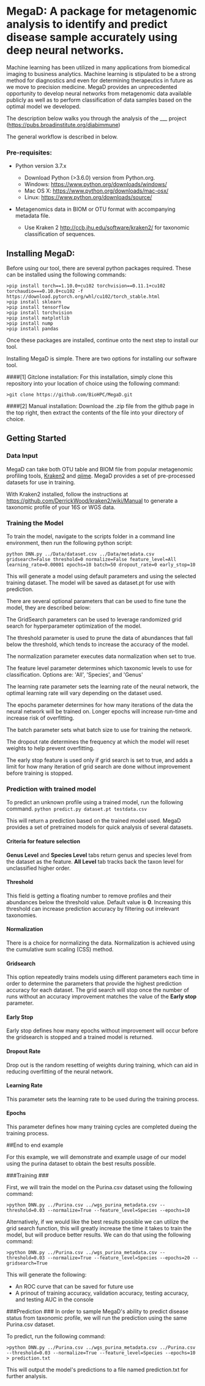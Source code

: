 # MegaD: A package for metagenomic analysis to identify and predict disease sample accurately using deep neural networks.
  
Machine learning has been utilized in many applications from biomedical imaging to business analytics. Machine learning is stipulated to be a strong method for diagnostics and even for determining therapeutics in future as we move to precision medicine. MegaD provides an unprecedented opportunity to develop neural networks from metagenomic data available publicly as well as to perform classification of data samples based on the optimal model we developed. 

The description below walks you through the analysis of the ___ project (https://pubs.broadinstitute.org/diabimmune)

The general workflow is described in below.



### Pre-requisites:

* Python version 3.7.x
    * Download Python (>3.6.0) version from Python.org.
    * Windows: https://www.python.org/downloads/windows/
    * Mac OS X: https://www.python.org/downloads/mac-osx/
    * Linux: https://www.python.org/downloads/source/
	
* Metagenomics data in BIOM or OTU format with accompanying metadata file.
	* Use Kraken 2 http://ccb.jhu.edu/software/kraken2/ for taxonomic classification of sequences.

## Installing MegaD:
Before using our tool, there are several python packages required. These can be installed using the following commands:
```
>pip install torch==1.10.0+cu102 torchvision==0.11.1+cu102 torchaudio===0.10.0+cu102 -f https://download.pytorch.org/whl/cu102/torch_stable.html
>pip install sklearn
>pip install tensorflow
>pip install torchvision
>pip install matplotlib
>pip install nump
>pip install pandas
```
Once these packages are installed, continue onto the next step to install our tool.

Installing MegaD is simple. There are two options for installing our software tool. 

####[1] Gitclone installation:
For this installation, simply clone this repository into your location of choice using the following command:
```
>git clone https://github.com/BioHPC/MegaD.git
```
####[2] Manual installation:
Download the .zip file from the github page in the top right, then extract the contents of the file into your directory of choice.

## Getting Started



### Data Input ###

MegaD can take both OTU table and BIOM file from popular metagenomic profiling tools, [Kraken2](http://ccb.jhu.edu/software/kraken2/) and [qiime](https://qiime2.org/).
MegaD provides a set of pre-processed datasets for use in training. 

With Kraken2 installed, follow the instructions at https://github.com/DerrickWood/kraken2/wiki/Manual to generate a taxonomic profile of your 16S or WGS data.


### Training the Model ###

To train the model, navigate to the scripts folder in a command line environment, then run the following python script:

```python DNN.py ../Data/dataset.csv ../Data/metadata.csv gridsearch=False threshold=0 normalize=False feature_level=All learning_rate=0.00001 epochs=10 batch=50 dropout_rate=0 early_stop=10```

This will generate a model using default parameters and using the selected training dataset. The model will be saved as dataset.pt for use with prediction.

There are several optional parameters that can be used to fine tune the model, they are described below:

The GridSearch parameters can be used to leverage randomized grid search for hyperparameter optimization of the model.

The threshold parameter is used to prune the data of abundances that fall below the threshold, which tends to increase the accuracy of the model.

The normalization parameter executes data normalization when set to true.

The feature level parameter determines which taxonomic levels to use for classification. Options are: 'All', 'Species', and 'Genus'

The learning rate parameter sets the learning rate of the neural network, the optimal learning rate will vary depending on the dataset used.

The epochs parameter determines for how many iterations of the data the neural network will be trained on. Longer epochs will increase run-time and increase risk of 
overfitting.

The batch parameter sets what batch size to use for training the network.

The dropout rate determines the frequency at which the model will reset weights to help prevent overfitting.

The early stop feature is used only if grid search is set to true, and adds a limit for how many iteration of grid search are done without improvement before training is stopped.



### Prediction with trained model ###

To predict an unknown profile using a trained model, run the following command.
```python predict.py dataset.pt testdata.csv```

This will return a prediction based on the trained model used. MegaD provides a set of pretrained models for quick analysis of several datasets. 

#### Criteria for feature selection ####
**Genus Level** and **Species Level** tabs return genus and species level from the dataset as the feature. **All Level** tab tracks back the taxon level for unclassified higher order.  


#### Threshold ####
This field is getting a floating number to remove profiles and their abundances below the threshold value. Default value is **0**. Increasing this threshold can increase prediction accuracy by filtering out irrelevant taxonomies.



#### Normalization ####
There is a choice for normalizing the data. Normalization is achieved using the cumulative sum scaling (CSS) method. 

#### Gridsearch ####
This option repeatedly trains models using different parameters each time in order to determine the parameters that provide the highest prediction accuracy for each dataset. The grid search will stop once the number of runs without an accuracy improvement matches the value of the **Early stop** parameter.

#### Early Stop ####
Early stop defines how many epochs without improvement will occur before the gridsearch is stopped and a trained model is returned.

#### Dropout Rate ####
Drop out is the random resetting of weights during training, which can aid in reducing overfitting of the neural network.

#### Learning Rate ####
This parameter sets the learning rate to be used during the training process.

#### Epochs ####
This parameter defines how many training cycles are completed dueing the training process.

##End to end example

For this example, we will demonstrate and example usage of our model using the purina dataset to obtain the best results possible. 

###Training ###

First, we will train the model on the Purina.csv dataset using the following command:
```
>python DNN.py ../Purina.csv ../wgs_purina_metadata.csv --threshold=0.03 --normalize=True --feature_level=Species --epochs=10
```
Alternatively, if we would like the best results possible we can utilize the grid search function, this will greatly increase the time it takes to train the model, but will produce better results. We can do that using the following command:
```
>python DNN.py ../Purina.csv ../wgs_purina_metadata.csv --threshold=0.03 --normalize=True --feature_level=Species --epochs=20 --gridsearch=True
```

This will generate the following:

* An ROC curve that can be saved for future use
* A prinout of training accuracy, validation accuracy, testing accuracy, and testing AUC in the console

###Prediction ###
In order to sample MegaD's ability to predict disease status from taxonomic profile, we will run the prediction using the same Purina.csv dataset.

To predict, run the following command:
```
>python DNN.py ../Purina.csv ../wgs_purina_metadata.csv ../Purina.csv --threshold=0.03 --normalize=True --feature_level=Species --epochs=10 > prediction.txt
```

This will output the model's predictions to a file named prediction.txt for further analysis.
